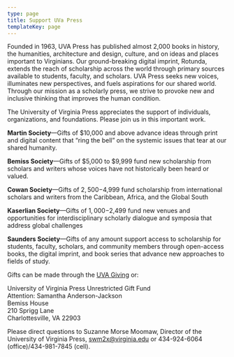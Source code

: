 ```yaml
---
type: page
title: Support UVa Press
templateKey: page
---
```

Founded in 1963, UVA Press has published almost 2,000 books in history, the humanities, architecture and design, culture, and on ideas and places important to Virginians. Our ground-breaking digital imprint, Rotunda, extends the reach of scholarship across the world through primary sources available to students, faculty, and scholars. UVA Press seeks new voices, illuminates new perspectives, and fuels aspirations for our shared world. Through our mission as a scholarly press, we strive to provoke new and inclusive thinking that improves the human condition.

The University of Virginia Press appreciates the support of individuals, organizations, and foundations. Please join us in this important work.

**Martin Society**—Gifts of $10,000 and above advance ideas through print and digital content that “ring the bell” on the systemic issues that tear at our shared humanity.

**Bemiss Society**—Gifts of $5,000 to $9,999 fund new scholarship from scholars and writers whose voices have not historically been heard or valued.

**Cowan Society**—Gifts of $2,500-$4,999 fund scholarship from international scholars and writers from the Caribbean, Africa, and the Global South

**Kaserlian Society**—Gifts of $1,000-$2,499 fund new venues and opportunities for interdisciplinary scholarly dialogue and symposia that address global challenges

**Saunders Society**—Gifts of any amount support access to scholarship for students, faculty, scholars, and community members through open-access books, the digital imprint, and book series that advance new approaches to fields of study.

Gifts can be made through the [UVA Giving](https://securelb.imodules.com/s/1535/16-uva/giving.aspx?sid=1535&gid=16&pgid=684&cid=1509&appealcode=21UVAQ14WG&bledit=1&dids=4515&sort=1) or:

University of Virginia Press Unrestricted Gift Fund\
Attention: Samantha Anderson-Jackson\
Bemiss House\
210 Sprigg Lane\
Charlottesville, VA 22903

Please direct questions to Suzanne Morse Moomaw, Director of the University of Virginia Press, [swm2x@virginia.edu](mailto:swm2x@virginia.edu) or 434-924-6064 (office)/434-981-7845 (cell).